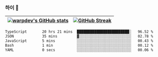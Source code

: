 
### 하이 👋
[![warpdev's GitHub stats](https://github-readme-stats.vercel.app/api?username=warpdev&show_icons=true&theme=vue-dark)](#) |[![GitHub Streak](https://github-readme-streak-stats.herokuapp.com/?user=warpdev&theme=dark)](#)
--- | --- |
<!--START_SECTION:waka-->

```txt
TypeScript       20 hrs 21 mins  ████████████████████████░   96.52 %
JSON             35 mins         ▓░░░░░░░░░░░░░░░░░░░░░░░░   02.78 %
JavaScript       5 mins          ░░░░░░░░░░░░░░░░░░░░░░░░░   00.43 %
Bash             1 min           ░░░░░░░░░░░░░░░░░░░░░░░░░   00.12 %
YAML             0 secs          ░░░░░░░░░░░░░░░░░░░░░░░░░   00.06 %
```

<!--END_SECTION:waka-->

<!--
**warpdev/warpdev** is a ✨ _special_ ✨ repository because its `README.md` (this file) appears on your GitHub profile.

Here are some ideas to get you started:

- 🔭 I’m currently working on ...
- 🌱 I’m currently learning ...
- 👯 I’m looking to collaborate on ...
- 🤔 I’m looking for help with ...
- 💬 Ask me about ...
- 📫 How to reach me: ...
- 😄 Pronouns: ...
- ⚡ Fun fact: ...
-->
